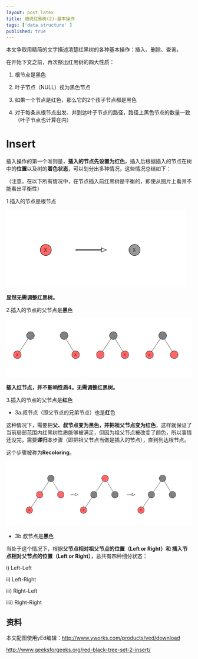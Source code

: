 ```yaml
---
layout: post_latex
title: 细说红黑树(2)-基本操作
tags: ['data structure' ]
published: true
---
```



<!--more-->
本文争取用精简的文字描述清楚红黑树的各种基本操作：插入、删除、查询。

在开始下文之前，再次祭出红黑树的四大性质：

1. 根节点是黑色

2. 叶子节点（NULL）视为黑色节点

3. 如果一个节点是红色，那么它的2个孩子节点都是黑色

4. 对于每条从根节点出发、并到达叶子节点的路径，路径上黑色节点的数量一致（叶子节点也计算在内）


# Insert

插入操作的第一个准则是，**插入的节点先设置为红色**，插入后根据插入的节点在树中的**位置**以及树的**着色状态**，可以划分出多种情况，这些情况总结如下：

（注意，在以下所有情况中，在节点插入前红黑树是平衡的，即使从图片上看并不能看出平衡性）

1.插入的节点是根节点

![2.png](../images/2016.10/2.png)

**显然无需调整红黑树。**

2.插入的节点的父节点是**黑**色

![3.png](../images/2016.10/3.png)

**插入红节点，并不影响性质4。无需调整红黑树。**


3.插入的节点的父节点是**红**色

- 3a.叔节点（即父节点的兄弟节点）也是**红**色

这种情况下，需要把**父、叔节点变为黑色，并把祖父节点变为红色**，这样就保证了当前局部范围内红黑树性质能够被满足，但因为祖父节点被改变了颜色，所以事情还没完，需要**递归**本步骤（即把祖父节点当做是插入的节点），直到到达根节点。

这个步骤被称为**Recoloring**。


![4.png](../images/2016.10/4.png)

- 3b.叔节点是**黑**色

当处于这个情况下，根据**父节点相对祖父节点的位置（Left or Right）和  插入节点相对父节点的位置（Left or Right）**，总共有四种细分状态：

i) Left-Left

ii) Left-Right

iii) Right-Left

iiii) Right-Right





## 资料

本文配图使用yEd编辑：http://www.yworks.com/products/yed/download

http://www.geeksforgeeks.org/red-black-tree-set-2-insert/